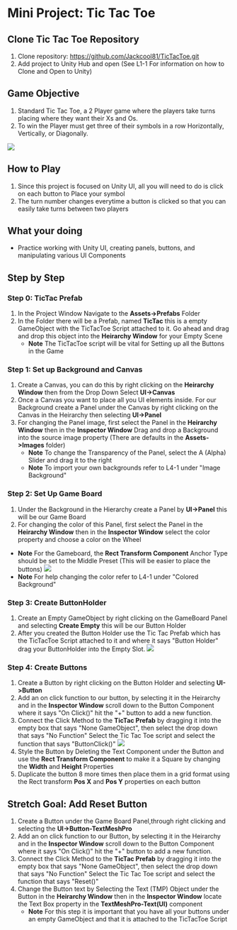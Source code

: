 # Mini Project: Tic Tac Toe 

## Clone Tic Tac Toe Repository
1. Clone repository: https://github.com/Jackcool81/TicTacToe.git
2. Add project to Unity Hub and open (See L1-1 For information on how to Clone and Open to Unity)

## Game Objective 
1. Standard Tic Tac Toe, a 2 Player game where the players take turns placing where they want their Xs and Os.
2. To win the Player must get three of their symbols in a row Horizontally, Vertically, or Diagonally. 

![](https://media3.giphy.com/media/h8z52GwBaa5svdJQnN/giphy.gif?cid=790b761149ea232760f520cc78dd9568f3c8fbea1140d4d3&rid=giphy.gif&ct=g)


## How to Play
1. Since this project is focused on Unity UI, all you will need to do is click on each button to Place your symbol
2. The turn number changes everytime a button is clicked so that you can easily take turns between two players

## What your doing
- Practice working with Unity UI, creating panels, buttons, and manipulating various UI Components

## Step by Step

### Step 0: TicTac Prefab 
1. In the Project Window Navigate to the **Assets->Prefabs** Folder
2. In the Folder there will be a Prefab, named **TicTac** this is a empty GameObject with the TicTacToe Script attached to it. Go ahead and drag and drop this object into the **Heirarchy Window** for your Empty Scene
   - **Note** The TicTacToe script will be vital for Setting up all the Buttons in the Game

### Step 1: Set up Background and Canvas

1. Create a Canvas, you can do this by right clicking on the **Heirarchy Window** then from the Drop Down Select **UI->Canvas**
2. Once a Canvas you want to place all you UI elements inside. For our Background create a Panel under the Canvas by right clicking on the Canvas in the Heirarchy then selecting **UI->Panel** 
3. For changing the Panel image, first select the Panel in the **Heirarchy Window** then in the  **Inspector Window** Drag and drop a Background into the source image property (There are defaults in the **Assets->Images** folder)
    - **Note** To change the Transparency of the Panel, select the A (Alpha) Slider and drag it to the right
    -  **Note** To import your own backgrounds refer to L4-1 under "Image Background"

### Step 2: Set Up Game Board
1. Under the Background in the Hierarchy create a Panel by **UI->Panel** this will be our Game Board
2. For changing the color of this Panel, first select the Panel in the **Heirarchy Window** then in the **Inspector Window** select the color property and choose a color on the Wheel
  - **Note** For the Gameboard, the **Rect Transform Component** Anchor Type should be set to the Middle Preset (This will be easier to place the buttons)
  ![](https://cdn.discordapp.com/attachments/969018400695259199/1025179797795639326/unknown.png)
  - **Note** For help changing the color refer to L4-1 under "Colored Background"


### Step 3: Create ButtonHolder 
1. Create an Empty GameObject by right clicking on the GameBoard Panel and selecting **Create Empty** this will be our Button Holder
2. After you created the Button Holder use the Tic Tac Prefab which has the TicTacToe Script attached to it and where it says "Button Holder" drag your ButtonHolder into the Empty Slot.
![](https://cdn.discordapp.com/attachments/969018400695259199/1025194191770357842/ezgif.com-gif-maker_3.gif)
    

### Step 4: Create Buttons

1. Create a Button by right clicking on the Button Holder and selecting **UI->Button**
2. Add an on click function to our button, by selecting it in the Heirarchy and in the **Inspector Window** scroll down to the Button Component where it says "On Click()" hit the "+" button to add a new function. 
3. Connect the Click Method to the **TicTac Prefab** by dragging it into the empty box that says "None GameObject", then select the drop down that says "No Function" Select the Tic Tac Toe script and select the function that says "ButtonClick()"
![](https://cdn.discordapp.com/attachments/969018400695259199/1025188192053366806/ezgif.com-gif-maker_2.gif)
4. Style the Button by Deleting the Text Component under the Button and use the **Rect Transform Component** to make it a Square by changing the **Width** and **Height** Properties
5. Duplicate the button 8 more times then place them in a grid format using the Rect transform **Pos X** and **Pos Y** properties on each button

## Stretch Goal: Add Reset Button
1. Create a Button under the Game Board Panel,through right clicking and selecting the **UI->Button-TextMeshPro**
2. Add an on click function to our Button, by selecting it in the Heirarchy and in the **Inspector Window** scroll down to the Button Component where it says "On Click()" hit the "+" button to add a new function. 
3. Connect the Click Method to the **TicTac Prefab** by dragging it into the empty box that says "None GameObject", then select the drop down that says "No Function" Select the Tic Tac Toe script and select the function that says "Reset()"
4. Change the Button text by Selecting the Text (TMP) Object under the Button in the **Heirarchy Window** then in the **Inspector Window** locate the Text Box property in the **TextMeshPro-Text(UI)** component
   - **Note** For this step it is important that you have all your buttons under an empty GameObject and that it is attached to the TicTacToe Script
